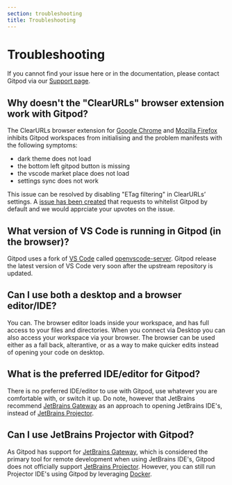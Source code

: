 ```yaml
---
section: troubleshooting
title: Troubleshooting
---
```


<script context="module">
  export const prerender = true;
</script>

# Troubleshooting

If you cannot find your issue here or in the documentation, please contact Gitpod via our [Support page](/support).

## Why doesn't the "ClearURLs" browser extension work with Gitpod?

The ClearURLs browser extension for [Google Chrome](https://chrome.google.com/webstore/detail/clearurls/lckanjgmijmafbedllaakclkaicjfmnk?hl=en) and [Mozilla Firefox](https://addons.mozilla.org/en-US/firefox/addon/clearurls/) inhibits Gitpod workspaces from initialising and the problem manifests with the following symptoms:

- dark theme does not load
- the bottom left gitpod button is missing
- the vscode market place does not load
- settings sync does not work

This issue can be resolved by disabling "ETag filtering" in ClearURLs’ settings. A [issue has been created](https://gitlab.com/KevinRoebert/ClearUrls/-/issues/977) that requests to whitelist Gitpod by default and we would apprciate your upvotes on the issue.

## What version of VS Code is running in Gitpod (in the browser)?

Gitpod uses a fork of [VS Code](https://github.com/microsoft/vscode) called [openvscode-server](https://github.com/gitpod-io/openvscode-server). Gitpod release the latest version of VS Code very soon after the upstream repository is updated.

## Can I use both a desktop and a browser editor/IDE?

You can. The browser editor loads inside your workspace, and has full access to your files and directories. When you connect via Desktop you can also access your workspace via your browser. The browser can be used either as a fall back, alterantive, or as a way to make quicker edits instead of opening your code on desktop.

## What is the preferred IDE/editor for Gitpod?

There is no preferred IDE/editor to use with Gitpod, use whatever you are comfortable with, or switch it up. Do note, however that JetBrains recommend [JetBrains Gateway](ides-and-editors/jetbrains-gateway) as an approach to opening JetBrains IDE's, instead of [JetBrains Projector](https://lp.jetbrains.com/projector/).

## Can I use JetBrains Projector with Gitpod?

As Gitpod has support for [JetBrains Gateway](ides-and-editors/jetbrains-gateway), which is considered the primary tool for remote development when using JetBrains IDE's, Gitpod does not officially support [JetBrains Projector](https://lp.jetbrains.com/projector/). However, you can still run Projector IDE's using Gitpod by leveraging [Docker](/docs/config-docker).
